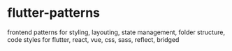 # flutter-patterns
frontend patterns for styling, layouting, state management, folder structure, code styles for flutter, react, vue, css, sass, reflect, bridged
